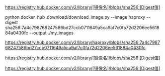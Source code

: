 https://registry.hub.docker.com/v2/library/[镜像名]/blobs/sha256:[Digest值]


python docker_hub_download/download_image.py --image haproxy --digest sha256:7a4c798768247586bd27ccb0711649a5ca9af7c0fa72d2206ee561884a0430fc --output ./my_images


https://registry.hub.docker.com/v2/library/haproxy/blobs/sha256:7a4c798768247586bd27ccb0711649a5ca9af7c0fa72d2206ee561884a0430fc

https://registry.hub.docker.com/v2/library/[镜像名]/blobs/sha256:[Digest值]

https://registry.hub.docker.com/v2/library/[镜像名]/blobs/sha256:[Digest值]